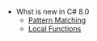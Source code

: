 * Whst is new in C# 8.0
  * [Pattern Matching](pattern-matching.md)
  * [Local Functions](local-functions.md)

